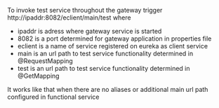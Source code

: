 To invoke test service throughout the gateway trigger http://ipaddr:8082/eclient/main/test
where
- ipaddr is adress where gateway service is started
- 8082 is a port determined for gateway application in properties file
- eclient is a name of service registered on eureka as client service
- main is an url path to test service functionality determined in @RequestMapping
- test is an url path to test service functionality determined in @GetMapping

It works like that when there are no aliases or additional main url path configured in functional service

